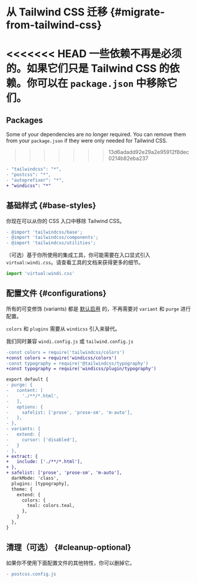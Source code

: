 [auto]: /features/value-auto-infer
[design]: /posts/story

# 从 Tailwind CSS 迁移 {#migrate-from-tailwind-css}

<<<<<<< HEAD
一些依赖不再是必须的。如果它们只是 Tailwind CSS 的依赖。你可以在 `package.json` 中移除它们。
=======
## Packages

Some of your dependencies are no longer required. You can remove them from your `package.json` if they were only needed for Tailwind CSS.
>>>>>>> 13d6adadd92e29a2e95912f8dec0214b82eba237

```diff package.json
- "tailwindcss": "*",
- "postcss": "*",
- "autoprefixer": "*",
+ "windicss": "*"
```

## 基础样式 {#base-styles}

你现在可以从你的 CSS 入口中移除 Tailwind CSS。

```diff
- @import 'tailwindcss/base';
- @import 'tailwindcss/components';
- @import 'tailwindcss/utilities';
```

（可选）基于你所使用的集成工具，你可能需要在入口显式引入 `virtual:windi.css`。请查看工具的文档来获得更多的细节。

```js main.js
import 'virtual:windi.css'
```

## 配置文件 {#configurations}

所有的可变修饰 (variants) 都是 [默认启用][auto] 的，不再需要对 `variant` 和 `purge` 进行配置。

`colors` 和 `plugins` 需要从 `windicss` 引入来替代。

我们同时兼容 `windi.config.js` 或 `tailwind.config.js`

```diff windi.config.js
-const colors = require('tailwindcss/colors')
+const colors = require('windicss/colors')
-const typography = require('@tailwindcss/typography')
+const typography = require('windicss/plugin/typography')

export default {
- purge: {
-   content: [
-     './**/*.html',
-   ],
-   options: {
-     safelist: ['prose', 'prose-sm', 'm-auto'],
-   },
- },
- variants: {
-   extend: {
-     cursor: ['disabled'],
-   }
- },
+ extract: {
+   include: ['./**/*.html'],
+ },
+ safelist: ['prose', 'prose-sm', 'm-auto'],
  darkMode: 'class',
  plugins: [typography],
  theme: {
    extend: {
      colors: {
        teal: colors.teal,
      },
    }
  },
}
```

## 清理（可选） {#cleanup-optional}

如果你不使用下面配置文件的其他特性，你可以删掉它。

```diff
- postcss.config.js
```
